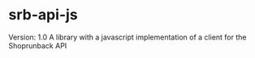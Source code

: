 # srb-api-js
Version: 1.0
A library with a javascript implementation of a client for the Shoprunback API
